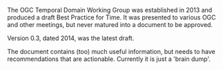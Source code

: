 The OGC Temporal Domain Working Group was established in 2013 and produced a draft Best Practice for Time. It was presented to various OGC and other meetings, but never matured into a document to be approved. 

Version 0.3, dated 2014, was the latest draft.

The document contains (too) much useful information, but needs to have recommendations that are actionable. Currently it is just a 'brain dump'.
